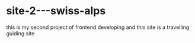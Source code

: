 # site-2---swiss-alps
this is my second project of frontend developing and this site is a travelling guiding site 
